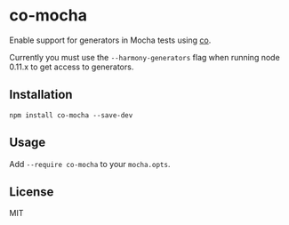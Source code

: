# co-mocha

Enable support for generators in Mocha tests using [co](https://github.com/visionmedia/co).

Currently you must use the `--harmony-generators` flag when running node 0.11.x to get access to generators.

## Installation

```
npm install co-mocha --save-dev
```

## Usage

Add `--require co-mocha` to your `mocha.opts`.

## License

MIT
